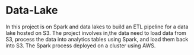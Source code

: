# Data-Lake
In this project is on Spark and data lakes to build an ETL pipeline for a data lake hosted on S3. 
The project involves in,the data need to load data from S3, process the data into analytics tables using Spark, 
and load them back into S3. The Spark process deployed on a cluster using AWS.
